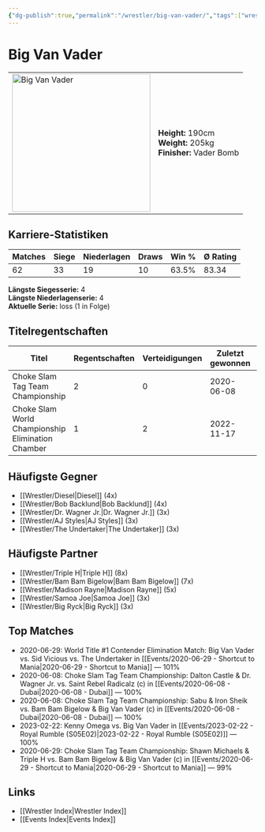 ```yaml
---
{"dg-publish":true,"permalink":"/wrestler/big-van-vader/","tags":["wrestler"],"noteIcon":"","created":"2025-08-11T09:33:17.806+02:00"}
---
```



# Big Van Vader

<table>
<tr>
<td><img src="Big Van Vader.png" width="280" alt="Big Van Vader"></td>
<td>
<b>Height:</b> 190cm<br>
<b>Weight:</b> 205kg<br>
<b>Finisher:</b> Vader Bomb<br>
</td>
</tr>
</table>

## Karriere-Statistiken

| Matches | Siege | Niederlagen | Draws | Win % | Ø Rating |
|---------|-------|-------------|-------|-------|-----------|
| 62 | 33 | 19 | 10 | 63.5% | 83.34 |

**Längste Siegesserie:** 4<br>**Längste Niederlagenserie:** 4<br>**Aktuelle Serie:** loss (1 in Folge)

## Titelregentschaften
| Titel | Regentschaften | Verteidigungen | Zuletzt gewonnen | Aktuell |
|-------|---------------|----------------|------------------|---------|
| Choke Slam Tag Team Championship | 2 | 0 | 2020-06-08 |  |
| Choke Slam World Championship Elimination Chamber | 1 | 2 | 2022-11-17 |  |


## Häufigste Gegner
- [[Wrestler/Diesel\|Diesel]] (4x)
- [[Wrestler/Bob Backlund\|Bob Backlund]] (4x)
- [[Wrestler/Dr. Wagner Jr.\|Dr. Wagner Jr.]] (3x)
- [[Wrestler/AJ Styles\|AJ Styles]] (3x)
- [[Wrestler/The Undertaker\|The Undertaker]] (3x)

## Häufigste Partner
- [[Wrestler/Triple H\|Triple H]] (8x)
- [[Wrestler/Bam Bam Bigelow\|Bam Bam Bigelow]] (7x)
- [[Wrestler/Madison Rayne\|Madison Rayne]] (5x)
- [[Wrestler/Samoa Joe\|Samoa Joe]] (3x)
- [[Wrestler/Big Ryck\|Big Ryck]] (3x)

## Top Matches
- 2020-06-29: World Title #1 Contender Elimination Match: Big Van Vader vs. Sid Vicious vs. The Undertaker in [[Events/2020-06-29 - Shortcut to Mania\|2020-06-29 - Shortcut to Mania]] — 101%
- 2020-06-08: Choke Slam Tag Team Championship: Dalton Castle & Dr. Wagner Jr. vs. Saint Rebel Radicalz (c) in [[Events/2020-06-08 - Dubai\|2020-06-08 - Dubai]] — 100%
- 2020-06-08: Choke Slam Tag Team Championship: Sabu  & Iron Sheik vs. Bam Bam Bigelow & Big Van Vader (c) in [[Events/2020-06-08 - Dubai\|2020-06-08 - Dubai]] — 100%
- 2023-02-22: Kenny Omega vs. Big Van Vader in [[Events/2023-02-22 - Royal Rumble (S05E02)\|2023-02-22 - Royal Rumble (S05E02)]] — 100%
- 2020-06-29: Choke Slam Tag Team Championship: Shawn Michaels & Triple H vs. Bam Bam Bigelow & Big Van Vader (c) in [[Events/2020-06-29 - Shortcut to Mania\|2020-06-29 - Shortcut to Mania]] — 99%

## Links
- [[Wrestler Index\|Wrestler Index]]
- [[Events Index\|Events Index]]
